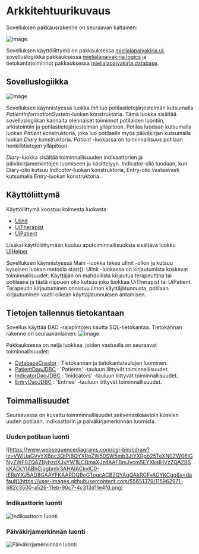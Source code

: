# Arkkitehtuurikuvaus

Sovelluksen pakkausrakenne on seuraavan kaltainen:

![image](https://yuml.me/jannek/7851cc75.jpg).

Sovelluksen käyttöliittymä on pakkauksessa [mielialapaivakirja.ui](https://github.com/jmjkorte/ot-harjoitustyo/tree/master/mielialapaivakirja/src/main/java/fi/mielialapaivakirja/ui), sovelluslogiikka pakkauksessa [mielialapaivakirja.logics](https://github.com/jmjkorte/ot-harjoitustyo/tree/master/mielialapaivakirja/src/main/java/fi/mielialapaivakirja/logics) ja tietokantatoiminnot pakkauksessa [mielialapaivakirja.database](https://github.com/jmjkorte/ot-harjoitustyo/tree/master/mielialapaivakirja/src/main/java/fi/mielialapaivakirja/database).

## Sovelluslogiikka

![image](https://yuml.me/jannek/Logics.jpg)

Sovelluksen käynnistyessä luokka *Init* luo potilastietojärjestelmän kutsumalla *PatientInformationSystem*-luokan konstruktoria. Tämä luokka sisältää sovelluslogiikan kannalta olennaiset toiminnot potilaiden luontiin, arkistointiin ja potilastietojärjestelmän ylläpitoon.  Potilas luodaan kutsumalla luokan *Patient* konstruktoria, joka luo potilaalle myös päiväkirjan kutsumalla luokan *Diary* konstruktoria. *Patient* -luokassa on toiminnallisuus potilaan henkilötietojen ylläpitoon.

*Diary*-luokka sisältää toiminnallisuuden indikaattorien ja päiväkirjamerkintöjen luomiseen ja käsittelyyn. Indicator-olio luodaan, kun Diary-olio kutsuu *Indicator*-luokan konstruktoria, Entry-olio vastaavasti kutsumalla *Entry*-luokan konstruktoria. 

## Käyttöliittymä

Käyttöliittymä koostuu kolmesta luokasta:
- [UiInit](https://github.com/jmjkorte/ot-harjoitustyo/blob/master/mielialapaivakirja/src/main/java/fi/mielialapaivakirja/ui/UiInit.java)
- [UiTherapist](https://github.com/jmjkorte/ot-harjoitustyo/blob/master/mielialapaivakirja/src/main/java/fi/mielialapaivakirja/ui/UiPatient.java)
- [UiPatient](https://github.com/jmjkorte/ot-harjoitustyo/blob/master/mielialapaivakirja/src/main/java/fi/mielialapaivakirja/ui/UiPatient.java) 

Lisäksi käyttöliittymään kuuluu aputoiminnallisuuksia sisältävä luokku [UIHelper](https://github.com/jmjkorte/ot-harjoitustyo/blob/master/mielialapaivakirja/src/main/java/fi/mielialapaivakirja/ui/UiHelper.java)

Sovelluksen käynnistyessä Main -luokka tekee uIInit -olion ja kutsuu kyseisen luokan metodia start(). UiInit -luokassa on kirjautumista koskevat toiminnallisuudet. Käyttäjän on mahdollista kirjautua terapeuttina tai potilaana ja tästä riippuen olio kutsuu joko luokkaa UiTherapist tai UiPatient. Terapeutin kirjautuminen onnistuu ilman käyttäjätunnusta, potilaan kirjautuminen vaatii oikean käyttäjätunnuksen antamisen.

## Tietojen tallennus tietokantaan

Sovellus käyttää DAO -rajapintojen kautta SQL-tietokantaa. Tietokannan rakenne on seuraavanlainen: 
![image](https://yuml.me/jannek/4d4e180e.jpg)

Pakkauksessa on neljä luokkaa, joiden vastuulla on seuraavat toiminnallisuudet:
- [DatabaseCreator](https://github.com/jmjkorte/ot-harjoitustyo/blob/master/mielialapaivakirja/src/main/java/fi/mielialapaivakirja/database/DatabaseCreator.java) : Tietokannan ja tietokantataulujen luominen.
- [PatientDaoJDBC](https://github.com/jmjkorte/ot-harjoitustyo/blob/master/mielialapaivakirja/src/main/java/fi/mielialapaivakirja/database/PatientDaoJDBC.java) : 'Patients' -tauluun liittyvät toiminnallisuudet.
- [IndicatorDaoJDBC](https://github.com/jmjkorte/ot-harjoitustyo/blob/master/mielialapaivakirja/src/main/java/fi/mielialapaivakirja/database/IndicatorDaoJDBC.java) : 'Inidcators' -tauluun liittyvät toiminnallisuudet.
- [EntryDaoJDBC](https://github.com/jmjkorte/ot-harjoitustyo/blob/master/mielialapaivakirja/src/main/java/fi/mielialapaivakirja/database/EntryDaoJDBC.java) : 'Entries' -tauluun liittyvät toiminnallisuudet.

## Toimmallisuudet 

Seuraavassa on kuvattu toimminnallisuudet sekvenssikaavioin koskien uuden potilaan, indikaattorin ja päiväkirjamerkinnän luomista.

### Uuden potilaan luonti 

![https://www.websequencediagrams.com/cgi-bin/cdraw?lz=VWlUaGVyYXBpc3QtPiBQYXRpZW50SW5mb3JtYXRpb25TeXN0ZW06IGNyZWF0ZQAZByhzdXJuYW1lLCBmaXJzdAAFBmJvcm5EYXksIHVzZQAZBSkKADcYIABhCjogbmV3AHAIACkvIC0-IERpYXJ5AD8GAAYFKAARDQBoGTogcACBZQYAgQAkRGFvACYKCgo&s=default](https://user-images.githubusercontent.com/55651379/115962971-682c3500-a526-11eb-90c7-4c313d11e4fd.png)

### Indikaattorin luonti

![Indikaattorin luonti](https://www.websequencediagrams.com/cgi-bin/cdraw?lz=VWlUaGVyYXBpc3QgLT4gRGlhcnk6IGNyZWF0ZUluZGljYXRvcihuYW1lLCBtaW5WYWx1ZSwgbWF4AAMHY3JpdGljYWwAEgdsb3dlck9ySGlnaGVyKQoASgUgLT4gAEIJOiBuZXcABQoAITkAgRMJIC0tPiAAgTAIAAwKAGgTRGFvAIFSCChzdXIAgU4GZmlyc3QAgVkGaQCBZwgpCgo&s=default)

### Päiväkirjamerkinnän luonti
![Päiväkirjamerkinnän luonti](https://www.websequencediagrams.com/cgi-bin/cdraw?lz=VWlUaGVyYXBpc3QgLT4gRGlhcnk6IGNyZWF0ZUluZGljYXRvcihuYW1lLCBtaW5WYWx1ZSwgbWF4AAMHY3JpdGljYWwAEgdsb3dlck9ySGlnaGVyKQoASgUgLT4gAEIJOiBuZXcABQoAITkAgRMJIC0tPiAAgTAIAAwKAGgTRGFvAIFSCChzdXIAgU4GZmlyc3QAgVkGaQCBZwgpCgo&s=default)

